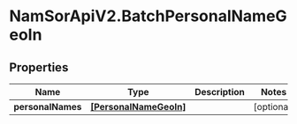 # NamSorApiV2.BatchPersonalNameGeoIn

## Properties
Name | Type | Description | Notes
------------ | ------------- | ------------- | -------------
**personalNames** | [**[PersonalNameGeoIn]**](PersonalNameGeoIn.md) |  | [optional] 


